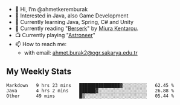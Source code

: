 - 👋 Hi, I’m @ahmetkeremburak
- 👀 Interested in Java, also Game Development
- 🌱 Currently learning Java, Spring, C# and Unity
- :book: Currently reading "[Berserk](https://en.wikipedia.org/wiki/Berserk_(manga))" by [Miura Kentarou](https://en.wikipedia.org/wiki/Kentaro_Miura).
- :tv: Currently playing "[Astroneer](https://en.wikipedia.org/wiki/Astroneer)"
- 📫 How to reach me:  
  - with email: ahmet.burak2@ogr.sakarya.edu.tr
<!---
- 💞️ I’m looking to collaborate on ...
--->

<!---
ahmetkeremburak/ahmetkeremburak is a ✨ special ✨ repository because its `README.md` (this file) appears on your GitHub profile.
You can click the Preview link to take a look at your changes.
--->
## My Weekly Stats
<!--START_SECTION:waka-->

```text
Markdown   9 hrs 23 mins   ███████████████▓░░░░░░░░░   62.45 %
Java       4 hrs 2 mins    ██████▓░░░░░░░░░░░░░░░░░░   26.88 %
Other      49 mins         █▒░░░░░░░░░░░░░░░░░░░░░░░   05.44 %
```

<!--END_SECTION:waka-->
